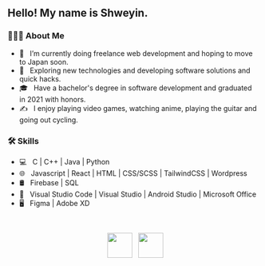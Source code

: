 <h2> Hello! My name is Shweyin. </h2>

<h3> 👨🏻‍💻 About Me </h3>

- 🔭 &nbsp; I’m currently doing freelance web development and hoping to move to Japan soon.
- 🤔 &nbsp; Exploring new technologies and developing software solutions and quick hacks.
- 🎓 &nbsp; Have a bachelor's degree in software development and graduated in 2021 with honors.
- ✍️ &nbsp; I enjoy playing video games, watching anime, playing the guitar and going out cycling.

<h3>🛠 Skills</h3>

- 💻 &nbsp; C | C++ | Java | Python  
- 🌐 &nbsp; Javascript | React | HTML | CSS/SCSS | TailwindCSS | Wordpress
- 🛢 &nbsp; Firebase | SQL
- 🔧 &nbsp; Visual Studio Code | Visual Studio | Android Studio | Microsoft Office
- 🖥 &nbsp; Figma | Adobe XD

<br>

<p align="center">
&nbsp; <a href="https://www.linkedin.com/in/shweyin-than-656153130/" target="_blank" rel="noopener noreferrer"><img src="https://img.icons8.com/plasticine/100/000000/linkedin.png" width="50" /></a>
&nbsp; <a href="mailto:shweyin@gmail.com" target="_blank" rel="noopener noreferrer"><img src="https://img.icons8.com/plasticine/100/000000/gmail.png"  width="50" /></a>
</p>
